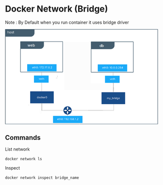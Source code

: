 # Docker Network (Bridge)

Note : By Default when you run container it uses bridge driver

![Alt text](images/bridgeNetwork.png)

## Commands

List network

`docker network ls`

Inspect

`docker network inspect bridge_name`
